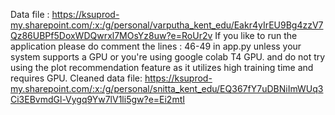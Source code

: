 Data file : https://ksuprod-my.sharepoint.com/:x:/g/personal/varputha_kent_edu/Eakr4yIrEU9Bg4zzV7Qz86UBPf5DoxWDQwrxl7MOsYz8uw?e=RoUr2v
If you like to run the application please do comment the lines : 46-49 in app.py unless your system supports a GPU or you're using google colab T4 GPU.
and do not try using the plot recommendation feature as it utilizes high training time and requires GPU.
Cleaned data file: https://ksuprod-my.sharepoint.com/:x:/g/personal/snitta_kent_edu/EQ367fY7uDBNiImWUq3Ci3EBvmdGl-Vygq9Yw7lV1li5gw?e=Ei2mtI
